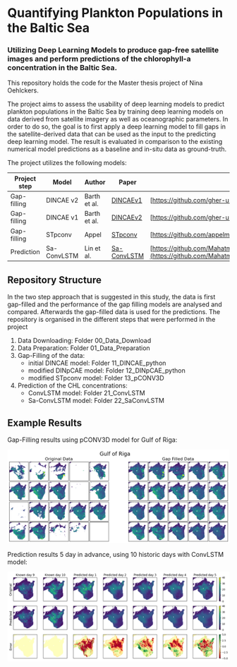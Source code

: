 # Quantifying Plankton Populations in the Baltic Sea
### Utilizing Deep Learning Models to produce gap-free satellite images and perform predictions of the chlorophyll-a concentration in the Baltic Sea.

This repository holds the code for the Master thesis project of Nina Oehlckers.

The project aims to assess the usability of deep learning models to predict plankton populations in the Baltic Sea by training deep learning models on data derived from satellite imagery as well as oceanographic parameters. In order to do so, the goal is to first apply a deep learning model to fill gaps in the satellite-derived data that can be used as the input to the predicting deep learning model. The result is evaluated in comparison to the existing numerical model predictions as a baseline and in-situ data as ground-truth.

The project utilizes the following models:

| Project step | Model     | Author       | Paper   | GitHub |
|--------------|-----------|--------------|---------|--------|
| Gap-filling  | DINCAE v2 | Barth et al. | [DINCAEv1](https://doi.org/10.5194/gmd-15-2183-2022) | [https://github.com/gher-ulg/DINCAE.jl](https://github.com/gher-ulg/DINCAE.jl) |   
| Gap-filling  | DINCAE v1 | Barth et al. | [DINCAEv2](https://doi.org/10.5194/gmd-13-1609-2020) | [https://github.com/gher-uliege/DINCAE](https://github.com/gher-uliege/DINCAE) |
| Gap-filling  | STpconv   | Appel | [STpconv](https://arxiv.org/abs/2208.08781) | [https://github.com/appelmar/STpconv](https://github.com/appelmar/STpconv) |
| Prediction   | Sa-ConvLSTM | Lin et al. | [Sa-ConvLSTM](https://ojs.aaai.org//index.php/AAAI/article/view/6819) | [https://github.com/MahatmaSun1/SaConvSLTM/blob/041ecb020d151a21b4a1c3426c2e4e56269c5bff/SaConvSLTM/SaConvLSTM.py](https://github.com/MahatmaSun1/SaConvSLTM/blob/041ecb020d151a21b4a1c3426c2e4e56269c5bff/SaConvSLTM/SaConvLSTM.py) |

## Repository Structure

In the two step approach that is suggested in this study, the data is first gap-filled and the performance of the gap filling models are analysed and compared. Afterwards the gap-filled data is used for the predictions. 
The repository is organised in the different steps that were performed in the project

1. Data Downloading: Folder 00_Data_Download
2. Data Preparation: Folder 01_Data_Preparation
3. Gap-Filling of the data:
    - initial DINCAE model: Folder 11_DINCAE_python
    - modified DINpCAE model: Folder 12_DINpCAE_python
    - modified STpconv model: Folder 13_pCONV3D
4. Prediction of the CHL concentrations:
    - ConvLSTM model: Folder 21_ConvLSTM
    - Sa-ConvLSTM model: Folder 22_SaConvLSTM


## Example Results

Gap-Filling results using pCONV3D model for Gulf of Riga:

![plot](./41_Images/gap_filled_RIGA.png)

Prediction results 5 day in advance, using 10 historic days with ConvLSTM model:

![plot](./41_Images/riga_timeseries.png)



